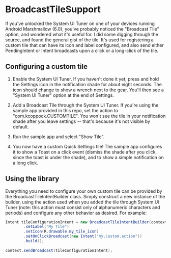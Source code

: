 # BroadcastTileSupport
If you've unlocked the System UI Tuner on one of your devices running Android Marshmallow (6.0), you've probably noticed the "Broadcast Tile" option, and wondered what it's useful for. I did some digging through the source, and found the general gist of the tile. It's used for registering a custom tile that can have its icon and label configured, and also send either PendingIntent or Intent broadcasts upon a click or a long-click of the tile.

## Configuring a custom tile

1. Enable the System UI Tuner. If you haven't done it yet, press and hold the Settings icon in the notification shade for about eight seconds. The icon should change to show a wrench next to the gear. You'll then see a "System UI Tuner" option at the end of Settings.

2. Add a Broadcast Tile through the System UI Tuner. If you're using the sample app provided in this repo, set the action to "com.kcoppock.CUSTOMTILE". You won't see the tile in your notification shade after you leave settings -- that's because it's not visible by default.

3. Run the sample app and select "Show Tile". 

4. You now have a custom Quick Settings tile! The sample app configures it to show a Toast on a click event (dismiss the shade after you click, since the toast is under the shade), and to show a simple notification on a long click.

## Using the library

Everything you need to configure your own custom tile can be provided by the BroadcastTileIntentBuilder class. Simply construct a new instance of the builder, using the action used when you added the tile through System Ui Tuner (note: this action must consist only of alphanumeric characters and periods) and configure any other behavior as desired. For example:

```java
Intent tileConfigurationIntent = new BroadcastTileIntentBuilder(context, "com.kcoppock.CUSTOMTILE")
        .setLabel("My Tile")
        .setIcon(R.drawable.my_tile_icon)
        .setOnClickBroadcast(new Intent("my.custom.action"))
        .build();
        
context.sendBroadcast(tileConfigurationIntent);
```
